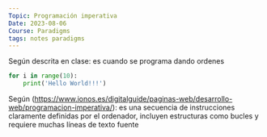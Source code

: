 ```yaml
---
Topic: Programación imperativa
Date: 2023-08-06
Course: Paradigms 
tags: notes paradigms
---
```


Según descrita en clase: es cuando se programa dando ordenes
```python
for i in range(10):
	print('Hello World!!!')
```
Según (https://www.ionos.es/digitalguide/paginas-web/desarrollo-web/programacion-imperativa/): es una secuencia de instrucciones claramente definidas por el ordenador, incluyen estructuras como bucles y requiere muchas líneas de texto fuente